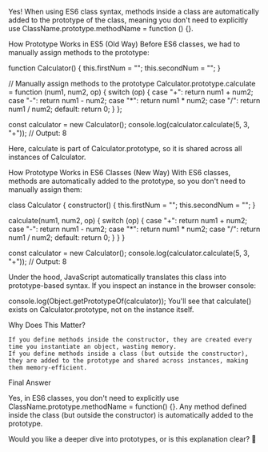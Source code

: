 Yes! When using ES6 class syntax, methods inside a class are automatically added to the prototype of the class, meaning you don't need to explicitly use ClassName.prototype.methodName = function () {}.

How Prototype Works in ES5 (Old Way)
Before ES6 classes, we had to manually assign methods to the prototype:

function Calculator() {
  this.firstNum = "";
  this.secondNum = "";
}

// Manually assign methods to the prototype
Calculator.prototype.calculate = function (num1, num2, op) {
  switch (op) {
    case "+": return num1 + num2;
    case "-": return num1 - num2;
    case "*": return num1 * num2;
    case "/": return num1 / num2;
    default: return 0;
  }
};

const calculator = new Calculator();
console.log(calculator.calculate(5, 3, "+")); // Output: 8

Here, calculate is part of Calculator.prototype, so it is shared across all instances of Calculator.

How Prototype Works in ES6 Classes (New Way)
With ES6 classes, methods are automatically added to the prototype, so you don't need to manually assign them:

class Calculator {
  constructor() {
    this.firstNum = "";
    this.secondNum = "";
  }

  calculate(num1, num2, op) {
    switch (op) {
      case "+": return num1 + num2;
      case "-": return num1 - num2;
      case "*": return num1 * num2;
      case "/": return num1 / num2;
      default: return 0;
    }
  }
}

const calculator = new Calculator();
console.log(calculator.calculate(5, 3, "+")); // Output: 8

Under the hood, JavaScript automatically translates this class into prototype-based syntax. If you inspect an instance in the browser console:

console.log(Object.getPrototypeOf(calculator));
You'll see that calculate() exists on Calculator.prototype, not on the instance itself.

Why Does This Matter?

    If you define methods inside the constructor, they are created every time you instantiate an object, wasting memory.
    If you define methods inside a class (but outside the constructor), they are added to the prototype and shared across instances, making them memory-efficient.

Final Answer

Yes, in ES6 classes, you don't need to explicitly use ClassName.prototype.methodName = function() {}. Any method defined inside the class (but outside the constructor) is automatically added to the prototype.

Would you like a deeper dive into prototypes, or is this explanation clear? 🚀
